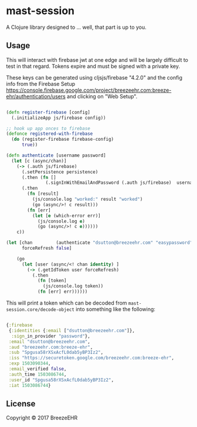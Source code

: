# mast-session

A Clojure library designed to ... well, that part is up to you.

## Usage

This will interact with firebase jwt at one edge and will be largely difficult to test in that regard. Tokens expire and must be signed with a private key.

These keys can be generated using cljsjs/firebase "4.2.0" and the config info from the Firebase Setup https://console.firebase.google.com/project/breezeehr.com:breeze-ehr/authentication/users  and clicking on "Web Setup".

```clojure

(defn register-firebase [config]
  (.initializeApp js/firebase config))

;; hook up app onces to firebase
(defonce registered-with-firebase
  (do (register-firebase firebase-config)
      true))

(defn authenticate [username password]
  (let [c (async/chan)]
    (-> (.auth js/firebase)
      (.setPersistence persistence)
      (.then (fn []
               (.signInWithEmailAndPassword (.auth js/firebase)  username password)))
      (.then
        (fn [result]
          (js/console.log "worked:" result "worked")
          (go (async/>! c result)))
        (fn [err]
          (let [e (which-error err)]
            (js/console.log e)
            (go (async/>! c e))))))
    c))

(let [chan         (authenticate "dsutton@breezeehr.com" "easypassword")
      forceRefresh false]

    (go
      (let [user (async/<! chan identity) ]
        (-> (.getIdToken user forceRefresh)
          (.then
            (fn [token]
              (js/console.log token))
            (fn [err] err))))))

```

This will print a token which can be decoded from `mast-session.core/decode-object` into something like the following:

```clojure

{:firebase
 {:identities {:email ["dsutton@breezeehr.com"]},
  :sign_in_provider "password"},
 :email "dsutton@breezeehr.com",
 :aud "breezeehr.com:breeze-ehr",
 :sub "Spgusa58rXSxAcfL0dab5yBP3Iz2",
 :iss "https://securetoken.google.com/breezeehr.com:breeze-ehr",
 :exp 1503090344,
 :email_verified false,
 :auth_time 1503086744,
 :user_id "Spgusa58rXSxAcfL0dab5yBP3Iz2",
 :iat 1503086744}

```
## License

Copyright © 2017 BreezeEHR
